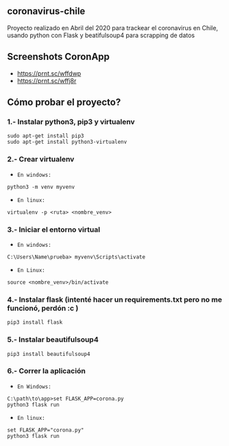 ## coronavirus-chile
Proyecto realizado en Abril del 2020 para trackear el coronavirus en Chile, usando python con Flask y beatifulsoup4 para scrapping de datos

## Screenshots CoronApp
  - https://prnt.sc/wffdwp
  - https://prnt.sc/wffj8r
  

## Cómo probar el proyecto?
### 1.- Instalar python3, pip3 y virtualenv
  ```
  sudo apt-get install pip3
  sudo apt-get install python3-virtualenv
  ```

### 2.- Crear virtualenv
  - `En windows:` 
  ```
  python3 -m venv myvenv
  ```
  - `En linux:` 
  ```
  virtualenv -p <ruta> <nombre_venv>
  ```
  
### 3.- Iniciar el entorno virtual
  - `En windows:` 
  ```
  C:\Users\Name\prueba> myvenv\Scripts\activate
  ```
  - `En Linux:`   
  ```
  source <nombre_venv>/bin/activate
  ```
  
### 4.- Instalar flask (intenté hacer un requirements.txt pero no me funcionó, perdón :c )
  
  ```
  pip3 install flask
  ```
  
### 5.- Instalar beautifulsoup4
  ```
  pip3 install beautifulsoup4
  ```
  
### 6.- Correr la aplicación

  - `En Windows:`
 ```
 C:\path\to\app>set FLASK_APP=corona.py
 python3 flask run
 ```
          
  - `En linux:`
  ```
  set FLASK_APP="corona.py"
  python3 flask run
  ```
